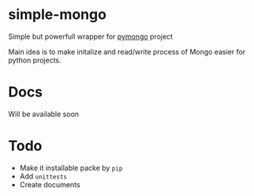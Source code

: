 # simple-mongo
Simple but powerfull wrapper for [pymongo](https://github.com/mongodb/mongo-python-driver) project

Main idea is to make initalize and read/write process of Mongo easier for python projects.

# Docs
Will be available soon

# Todo
  * Make it installable packe by `pip`
  * Add `unittests`
  * Create documents
